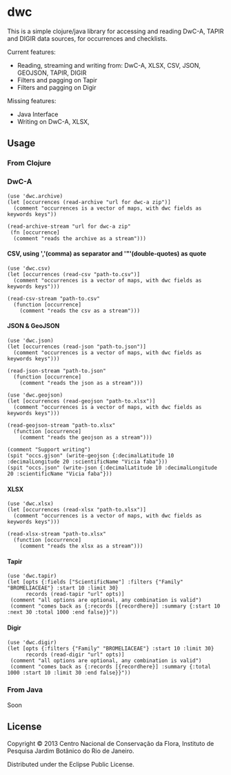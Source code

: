 # dwc

This is a simple clojure/java library for accessing and reading DwC-A, TAPIR and DIGIR data sources, for occurrences and checklists.

Current features:
- Reading, streaming and writing from: DwC-A, XLSX, CSV, JSON, GEOJSON, TAPIR, DIGIR
- Filters and pagging on Tapir
- Filters and pagging on Digir

Missing features:
- Java Interface
- Writing on DwC-A, XLSX, 

## Usage

### From Clojure

### DwC-A

    (use 'dwc.archive)
    (let [occurrences (read-archive "url for dwc-a zip")]
      (comment "occurrences is a vector of maps, with dwc fields as keywords keys"))

    (read-archive-stream "url for dwc-a zip" 
     (fn [occurrence]
      (comment "reads the archive as a stream")))

#### CSV, using ','(comma) as  separator and '"'(double-quotes) as quote

    (use 'dwc.csv) 
    (let [occurrences (read-csv "path-to.csv")]
      (comment "occurrences is a vector of maps, with dwc fields as keywords keys")))

    (read-csv-stream "path-to.csv"
      (function [occurrence]
        (comment "reads the csv as a stream")))

#### JSON & GeoJSON

    (use 'dwc.json) 
    (let [occurrences (read-json "path-to.json")]
      (comment "occurrences is a vector of maps, with dwc fields as keywords keys")))

    (read-json-stream "path-to.json"
      (function [occurrence]
        (comment "reads the json as a stream")))

    (use 'dwc.geojson) 
    (let [occurrences (read-geojson "path-to.xlsx")]
      (comment "occurrences is a vector of maps, with dwc fields as keywords keys")))

    (read-geojson-stream "path-to.xlsx"
      (function [occurrence]
        (comment "reads the geojson as a stream")))

    (comment "Support writing")
    (spit "occs.gjson" (write-geojson {:decimalLatitude 10 :decimalLongitude 20 :scientificName "Vicia faba"}))
    (spit "occs.json" (write-json {:decimalLatitude 10 :decimalLongitude 20 :scientificName "Vicia faba"}))

#### XLSX

    (use 'dwc.xlsx) 
    (let [occurrences (read-xlsx "path-to.xlsx")]
      (comment "occurrences is a vector of maps, with dwc fields as keywords keys")))

    (read-xlsx-stream "path-to.xlsx"
      (function [occurrence]
        (comment "reads the xlsx as a stream")))

#### Tapir

    (use 'dwc.tapir)
    (let [opts {:fields ["ScientificName"] :filters {"Family" "BROMELIACEAE"} :start 10 :limit 30}
          records (read-tapir "url" opts)]
     (comment "all options are optional, any combination is valid")
     (comment "comes back as {:records [{recordhere}] :summary {:start 10 :next 30 :total 1000 :end false}}"))

#### Digir

    (use 'dwc.digir)
    (let [opts {:filters {"Family" "BROMELIACEAE"} :start 10 :limit 30}
          records (read-digir "url" opts)]
     (comment "all options are optional, any combination is valid")
     (comment "comes back as {:records [{recordhere}] :summary {:total 1000 :start 10 :limit 30 :end false}}"))

### From Java

Soon

## License

Copyright © 2013 Centro Nacional de Conservação da Flora, Instituto de Pesquisa Jardim Botânico do Rio de Janeiro.

Distributed under the Eclipse Public License.

